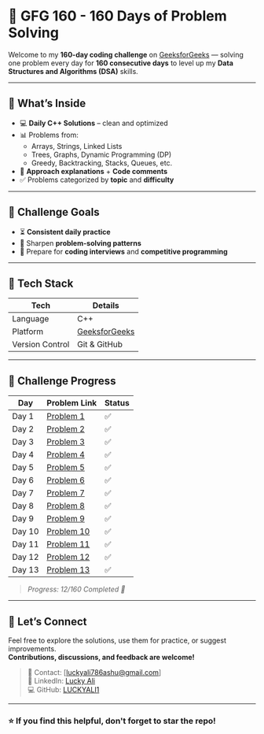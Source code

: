 # 🧩 GFG 160 - 160 Days of Problem Solving

Welcome to my **160-day coding challenge** on [GeeksforGeeks](https://practice.geeksforgeeks.org/) — solving one problem every day for **160 consecutive days** to level up my **Data Structures and Algorithms (DSA)** skills.

---

## 📂 What’s Inside

- 💻 **Daily C++ Solutions** – clean and optimized
- 📊 Problems from:
  - Arrays, Strings, Linked Lists
  - Trees, Graphs, Dynamic Programming (DP)
  - Greedy, Backtracking, Stacks, Queues, etc.
- 🧠 **Approach explanations** + **Code comments**
- ✅ Problems categorized by **topic** and **difficulty**

---

## 🎯 Challenge Goals

- ⏳ **Consistent daily practice**
- 🧩 Sharpen **problem-solving patterns**
- 💼 Prepare for **coding interviews** and **competitive programming**

---

## 🚀 Tech Stack

| Tech        | Details                        |
|-------------|--------------------------------|
| Language    | C++                            |
| Platform    | [GeeksforGeeks](https://practice.geeksforgeeks.org/) |
| Version Control | Git & GitHub             |

---

## 📅 Challenge Progress

| Day   | Problem Link                                 | Status  |
|-------|----------------------------------------------|---------|
| Day 1 | [Problem 1](https://www.geeksforgeeks.org/batch/gfg-160-problems/track/arrays-gfg-160/problem/second-largest3735)                             | ✅ |
| Day 2 | [Problem 2](https://www.geeksforgeeks.org/batch/gfg-160-problems/track/arrays-gfg-160/problem/move-all-zeroes-to-end-of-array0751)            | ✅ |
| Day 3 | [Problem 3](https://www.geeksforgeeks.org/batch/gfg-160-problems/track/arrays-gfg-160/problem/reverse-an-array)                               | ✅ |
| Day 4 | [Problem 4](https://www.geeksforgeeks.org/batch/gfg-160-problems/track/arrays-gfg-160/problem/rotate-array-by-n-elements-1587115621)          | ✅ |
| Day 5 | [Problem 5](https://www.geeksforgeeks.org/batch/gfg-160-problems/track/arrays-gfg-160/problem/next-permutation5226)                           | ✅ |
| Day 6 | [Problem 6](https://www.geeksforgeeks.org/batch/gfg-160-problems/track/arrays-gfg-160/problem/majority-vote)                                  | ✅ |
| Day 7 | [Problem 7](https://www.geeksforgeeks.org/batch/gfg-160-problems/track/arrays-gfg-160/problem/stock-buy-and-sell2615)                         | ✅ |
| Day 8 | [Problem 8](https://www.geeksforgeeks.org/batch/gfg-160-problems/track/arrays-gfg-160/problem/buy-stock-2)                                    | ✅ |
| Day 9 | [Problem 9](https://www.geeksforgeeks.org/batch/gfg-160-problems/track/arrays-gfg-160/problem/minimize-the-heights3351)                       | ✅ |
| Day 10 | [Problem 10](https://www.geeksforgeeks.org/batch/gfg-160-problems/track/arrays-gfg-160/problem/kadanes-algorithm-1587115620)                 | ✅ |
| Day 11 | [Problem 11](https://www.geeksforgeeks.org/batch/gfg-160-problems/track/arrays-gfg-160/problem/maximum-product-subarray3604)                 | ✅ |
| Day 12 | [Problem 12](https://www.geeksforgeeks.org/batch/gfg-160-problems/track/arrays-gfg-160/problem/max-circular-subarray-sum-1587115620)         | ✅ |
| Day 13 | [Problem 13](https://www.geeksforgeeks.org/batch/gfg-160-problems/track/arrays-gfg-160/problem/smallest-positive-missing-number-1587115621)  | ✅ |




> _Progress: 12/160 Completed 🎉_

---

## 🌟 Let’s Connect

Feel free to explore the solutions, use them for practice, or suggest improvements.  
**Contributions, discussions, and feedback are welcome!**

> 📧 Contact: [luckyali786ashu@gmail.com]  
> 💼 LinkedIn: [Lucky Ali](https://linkedin.com/in/luckyalim)  
> 💻 GitHub: [LUCKYALI1](https://github.com/Luckyali1)

---

### ⭐ If you find this helpful, don't forget to **star** the repo!

